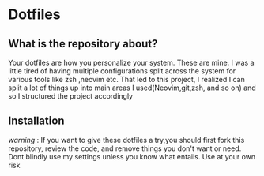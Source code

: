 # Dotfiles
## What is the repository about?
Your dotfiles are how you personalize your system. These are mine.
I was a little tired of having multiple configurations split across the system for various tools like zsh ,neovim etc. That led to this project, I 
realized I can split a lot of things up into main areas I used(Neovim,git,zsh, and so on) and so I structured the project accordingly
## Installation
 *warning* : If you want to give these dotfiles a try,you should first fork this repository, review the code, and remove things you don't want or 
 need. Dont blindly use my settings unless you know what entails. Use at your own risk
